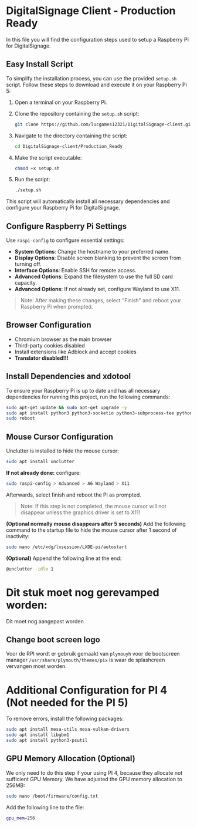 
# DigitalSignage Client - Production Ready
In this file you will find the configuration steps used to setup a Raspberry PI for DigitalSignage.


## Easy Install Script

To simplify the installation process, you can use the provided `setup.sh` script. Follow these steps to download and execute it on your Raspberry Pi 5:

1. Open a terminal on your Raspberry Pi.
2. Clone the repository containing the `setup.sh` script:

    ```bash
    git clone https://github.com/lucgames12321/DigitalSignage-client.git
    ```

4. Navigate to the directory containing the script:

    ```bash
    cd DigitalSignage-client/Production_Ready
    ```
    
6. Make the script executable:

    ```bash
    chmod +x setup.sh
    ```
    
8. Run the script:

    ```bash
    ./setup.sh
    ```
    

This script will automatically install all necessary dependencies and configure your Raspberry Pi for DigitalSignage.

## Configure Raspberry Pi Settings
Use `raspi-config` to configure essential settings:
- **System Options**: Change the hostname to your preferred name.
- **Display Options**: Disable screen blanking to prevent the screen from turning off.
- **Interface Options**: Enable SSH for remote access.
- **Advanced Options**: Expand the filesystem to use the full SD card capacity.
- **Advanced Options**: If not already set, configure Wayland to use X11.

> Note: After making these changes, select "Finish" and reboot your Raspberry Pi when prompted.


## Browser Configuration
- Chromium browser as the main browser
- Third-party cookies disabled
- Install extensions like Adblock and accept cookies
- **Translator disabled!!!**


## Install Dependencies and xdotool
To ensure your Raspberry Pi is up to date and has all necessary dependencies for running this project, run the following commands:
```bash
sudo apt-get update && sudo apt-get upgrade -y
sudo apt install python3 python3-socketio python3-subprocess-tee python3-websocket xdotool unclutter chromium-browser
sudo reboot
```

## Mouse Cursor Configuration
Unclutter is installed to hide the mouse cursor:
```bash
sudo apt install unclutter
```
**If not already done:** configure:
```bash
sudo raspi-config > Advanced > A6 Wayland > X11
```
Afterwards, select finish and reboot the Pi as prompted.

> Note: If this step is not completed, the mouse cursor will not disappear unless the graphics driver is set to X11!

**(Optional normally mouse disappears after 5 seconds)** Add the following command to the startup file to hide the mouse cursor after 1 second of inactivity:
```bash
sudo nano /etc/xdg/lxsession/LXDE-pi/autostart
```
**(Optional)** Append the following line at the end:
```bash
@unclutter -idle 1
```



# Dit stuk moet nog gerevamped worden:
Dit moet nog aangepast worden
## Change boot screen logo
Voor de RPI wordt er gebruik gemaakt van `plymouyh` voor de bootscreen manager
`/usr/share/plymouth/themes/pix` is waar de splashcreen vervangen moet worden.






# Additional Configuration for PI 4 (Not needed for the PI 5)
To remove errors, install the following packages:
```bash
sudo apt install mesa-utils mesa-vulkan-drivers
sudo apt install libgbm1
sudo apt install python3-psutil
```

## GPU Memory Allocation (Optional)
We only need to do this step if your using PI 4, because they allocate not sufficient GPU Memory.
We have adjusted the GPU memory allocation to 256MB:
```bash
sudo nano /boot/firmware/config.txt
```
Add the following line to the file:
```bash
gpu_mem=256
```
